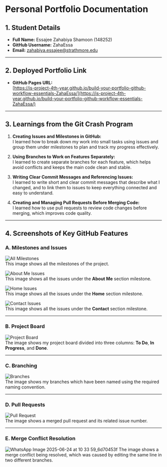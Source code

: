 # Personal Portfolio Documentation

## 1. Student Details

- **Full Name:** Essajee Zahabiya Shamoon (148252)  
- **GitHub Username:** ZahaEssa 
- **Email:** zahabiya.essajee@strathmore.edu

---

## 2. Deployed Portfolio Link

- **GitHub Pages URL:**  
  [https://is-project-4th-year.github.io/build-your-portfolio-github-workflow-essentials-ZahaEssa/](https://is-project-4th-year.github.io/build-your-portfolio-github-workflow-essentials-ZahaEssa/)

---

## 3. Learnings from the Git Crash Program

1. **Creating Issues and Milestones in GitHub:**  
   I learned how to break down my work into small tasks using issues and group them under milestones to plan and track my progress effectively.

2. **Using Branches to Work on Features Separately:**  
   I learned to create separate branches for each feature, which helps avoid conflicts and keeps the main code clean and stable.

3. **Writing Clear Commit Messages and Referencing Issues:**  
   I learned to write short and clear commit messages that describe what I changed, and to link them to issues to keep everything connected and easy to understand.

4. **Creating and Managing Pull Requests Before Merging Code:**  
   I learned how to use pull requests to review code changes before merging, which improves code quality.

---

## 4. Screenshots of Key GitHub Features


### A. Milestones and Issues

![All Milestones](https://github.com/user-attachments/assets/7ba708a5-b629-4e5c-bd9b-c05cc0ba3ad1)  
This image shows all the milestones of the project.

![About Me Issues](https://github.com/user-attachments/assets/a413e1a2-3a64-4eb6-afa5-3c91917fcd79)  
This image shows all the issues under the **About Me** section milestone.

![Home Issues](https://github.com/user-attachments/assets/436c524b-dedd-4f1a-9b9e-a67ad83e32a6)  
This image shows all the issues under the **Home** section milestone.

![Contact Issues](https://github.com/user-attachments/assets/fd5180ae-76d1-450c-9eec-a44d46954f16)  
This image shows all the issues under the **Contact** section milestone.

---

### B. Project Board

![Project Board](https://github.com/user-attachments/assets/2f5dbd14-5c21-4279-8be1-98704ed527f3)  
The image shows my project board divided into three columns: **To Do**, **In Progress**, and **Done**.

---

### C. Branching

![Branches](https://github.com/user-attachments/assets/b1754d07-e134-4129-8441-f666dd235838)  
The image shows my branches which have been named using the required naming convention.

---

### D. Pull Requests

![Pull Request](https://github.com/user-attachments/assets/e1ba527f-fa25-483c-9707-57ba7c8d4c84)  
The image shows a merged pull request and its related issue number.

---

### E. Merge Conflict Resolution

![WhatsApp Image 2025-06-24 at 10 33 59_6d70453f](https://github.com/user-attachments/assets/edea183a-dc99-4c08-9dfb-3f401348917e)
The image shows a merge conflict being resolved, which was caused by editing the same line in two different branches.
